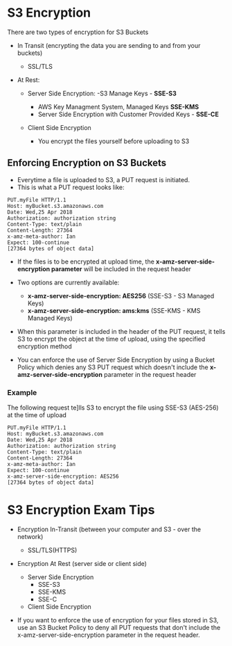 # S3 Encryption
There are two types of encryption for S3 Buckets
 - In Transit (encrypting the data you are sending to and from your buckets)
    - SSL/TLS
    
 - At Rest:
    - Server Side Encryption:
        -S3 Manage Keys - **SSE-S3**
        - AWS Key Managment System, Managed Keys **SSE-KMS**
        - Server Side Encryption with Customer Provided Keys - **SSE-CE**

    - Client Side Encryption
        - You encrypt the files yourself before uploading to S3
    
 ## Enforcing Encryption on S3 Buckets
 - Everytime a file is uploaded to S3, a PUT request is initiated.
 - This is what a PUT request looks like:
 
```
PUT.myFile HTTP/1.1
Host: myBucket.s3.amazonaws.com
Date: Wed,25 Apr 2018
Authorization: authorization string
Content-Type: text/plain
Content-Length: 27364
x-amz-meta-author: Ian
Expect: 100-continue
[27364 bytes of object data]
```

- If the files is to be encrypted at upload time, the **x-amz-server-side-encryption parameter** will be included in the request header
- Two options are currently available:
   - **x-amz-server-side-encryption: AES256** (SSE-S3 - S3 Managed Keys)
   - **x-amz-server-side-encryption: ams:kms** (SSE-KMS - KMS Managed Keys)
   
- When this parameter is included in the header of the PUT request, it tells S3 to encrypt the object at the time of upload, using the specified encryption method
- You can enforce the use of Server Side Encryption by using a Bucket Policy which denies any S3 PUT request which doesn't include the **x-amz-server-side-encryption** parameter in the request header

### Example
The following request te]lls S3 to encrypt the file using SSE-S3 (AES-256) at the time of upload
```
PUT.myFile HTTP/1.1
Host: myBucket.s3.amazonaws.com
Date: Wed,25 Apr 2018
Authorization: authorization string
Content-Type: text/plain
Content-Length: 27364
x-amz-meta-author: Ian
Expect: 100-continue
x-amz-server-side-encryption: AES256
[27364 bytes of object data]
```

# S3 Encryption Exam Tips
- Encryption In-Transit (between your computer and S3 - over the network)
    - SSL/TLS(HTTPS)
    
- Encryption At Rest (server side or client side)
    - Server Side Encryption
        - SSE-S3
        - SSE-KMS
        - SSE-C
    - Client Side Encryption

- If you want to enforce the use of encryption for your files stored in S3, use an S3 Bucket Policy to deny all PUT requests that don't include the x-amz-server-side-encryption parameter in the request header.


